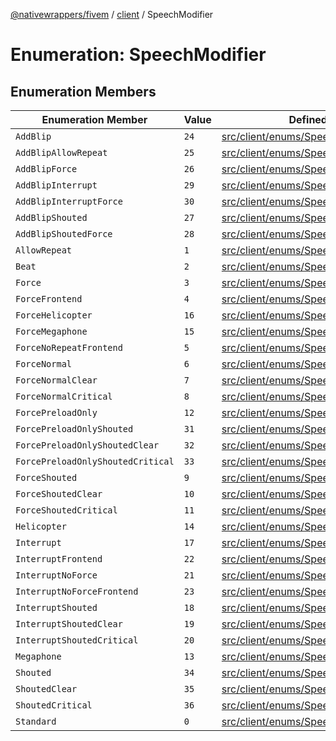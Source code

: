 [@nativewrappers/fivem](../../README.md) / [client](../README.md) / SpeechModifier

# Enumeration: SpeechModifier

## Enumeration Members

| Enumeration Member | Value | Defined in |
| ------ | ------ | ------ |
| `AddBlip` | `24` | [src/client/enums/SpeechModifier.ts:26](https://github.com/nativewrappers/fivem/blob/23974f37709c3a4a6a2e52877548e496df556c3f/src/client/enums/SpeechModifier.ts#L26) |
| `AddBlipAllowRepeat` | `25` | [src/client/enums/SpeechModifier.ts:27](https://github.com/nativewrappers/fivem/blob/23974f37709c3a4a6a2e52877548e496df556c3f/src/client/enums/SpeechModifier.ts#L27) |
| `AddBlipForce` | `26` | [src/client/enums/SpeechModifier.ts:28](https://github.com/nativewrappers/fivem/blob/23974f37709c3a4a6a2e52877548e496df556c3f/src/client/enums/SpeechModifier.ts#L28) |
| `AddBlipInterrupt` | `29` | [src/client/enums/SpeechModifier.ts:31](https://github.com/nativewrappers/fivem/blob/23974f37709c3a4a6a2e52877548e496df556c3f/src/client/enums/SpeechModifier.ts#L31) |
| `AddBlipInterruptForce` | `30` | [src/client/enums/SpeechModifier.ts:32](https://github.com/nativewrappers/fivem/blob/23974f37709c3a4a6a2e52877548e496df556c3f/src/client/enums/SpeechModifier.ts#L32) |
| `AddBlipShouted` | `27` | [src/client/enums/SpeechModifier.ts:29](https://github.com/nativewrappers/fivem/blob/23974f37709c3a4a6a2e52877548e496df556c3f/src/client/enums/SpeechModifier.ts#L29) |
| `AddBlipShoutedForce` | `28` | [src/client/enums/SpeechModifier.ts:30](https://github.com/nativewrappers/fivem/blob/23974f37709c3a4a6a2e52877548e496df556c3f/src/client/enums/SpeechModifier.ts#L30) |
| `AllowRepeat` | `1` | [src/client/enums/SpeechModifier.ts:3](https://github.com/nativewrappers/fivem/blob/23974f37709c3a4a6a2e52877548e496df556c3f/src/client/enums/SpeechModifier.ts#L3) |
| `Beat` | `2` | [src/client/enums/SpeechModifier.ts:4](https://github.com/nativewrappers/fivem/blob/23974f37709c3a4a6a2e52877548e496df556c3f/src/client/enums/SpeechModifier.ts#L4) |
| `Force` | `3` | [src/client/enums/SpeechModifier.ts:5](https://github.com/nativewrappers/fivem/blob/23974f37709c3a4a6a2e52877548e496df556c3f/src/client/enums/SpeechModifier.ts#L5) |
| `ForceFrontend` | `4` | [src/client/enums/SpeechModifier.ts:6](https://github.com/nativewrappers/fivem/blob/23974f37709c3a4a6a2e52877548e496df556c3f/src/client/enums/SpeechModifier.ts#L6) |
| `ForceHelicopter` | `16` | [src/client/enums/SpeechModifier.ts:18](https://github.com/nativewrappers/fivem/blob/23974f37709c3a4a6a2e52877548e496df556c3f/src/client/enums/SpeechModifier.ts#L18) |
| `ForceMegaphone` | `15` | [src/client/enums/SpeechModifier.ts:17](https://github.com/nativewrappers/fivem/blob/23974f37709c3a4a6a2e52877548e496df556c3f/src/client/enums/SpeechModifier.ts#L17) |
| `ForceNoRepeatFrontend` | `5` | [src/client/enums/SpeechModifier.ts:7](https://github.com/nativewrappers/fivem/blob/23974f37709c3a4a6a2e52877548e496df556c3f/src/client/enums/SpeechModifier.ts#L7) |
| `ForceNormal` | `6` | [src/client/enums/SpeechModifier.ts:8](https://github.com/nativewrappers/fivem/blob/23974f37709c3a4a6a2e52877548e496df556c3f/src/client/enums/SpeechModifier.ts#L8) |
| `ForceNormalClear` | `7` | [src/client/enums/SpeechModifier.ts:9](https://github.com/nativewrappers/fivem/blob/23974f37709c3a4a6a2e52877548e496df556c3f/src/client/enums/SpeechModifier.ts#L9) |
| `ForceNormalCritical` | `8` | [src/client/enums/SpeechModifier.ts:10](https://github.com/nativewrappers/fivem/blob/23974f37709c3a4a6a2e52877548e496df556c3f/src/client/enums/SpeechModifier.ts#L10) |
| `ForcePreloadOnly` | `12` | [src/client/enums/SpeechModifier.ts:14](https://github.com/nativewrappers/fivem/blob/23974f37709c3a4a6a2e52877548e496df556c3f/src/client/enums/SpeechModifier.ts#L14) |
| `ForcePreloadOnlyShouted` | `31` | [src/client/enums/SpeechModifier.ts:33](https://github.com/nativewrappers/fivem/blob/23974f37709c3a4a6a2e52877548e496df556c3f/src/client/enums/SpeechModifier.ts#L33) |
| `ForcePreloadOnlyShoutedClear` | `32` | [src/client/enums/SpeechModifier.ts:34](https://github.com/nativewrappers/fivem/blob/23974f37709c3a4a6a2e52877548e496df556c3f/src/client/enums/SpeechModifier.ts#L34) |
| `ForcePreloadOnlyShoutedCritical` | `33` | [src/client/enums/SpeechModifier.ts:35](https://github.com/nativewrappers/fivem/blob/23974f37709c3a4a6a2e52877548e496df556c3f/src/client/enums/SpeechModifier.ts#L35) |
| `ForceShouted` | `9` | [src/client/enums/SpeechModifier.ts:11](https://github.com/nativewrappers/fivem/blob/23974f37709c3a4a6a2e52877548e496df556c3f/src/client/enums/SpeechModifier.ts#L11) |
| `ForceShoutedClear` | `10` | [src/client/enums/SpeechModifier.ts:12](https://github.com/nativewrappers/fivem/blob/23974f37709c3a4a6a2e52877548e496df556c3f/src/client/enums/SpeechModifier.ts#L12) |
| `ForceShoutedCritical` | `11` | [src/client/enums/SpeechModifier.ts:13](https://github.com/nativewrappers/fivem/blob/23974f37709c3a4a6a2e52877548e496df556c3f/src/client/enums/SpeechModifier.ts#L13) |
| `Helicopter` | `14` | [src/client/enums/SpeechModifier.ts:16](https://github.com/nativewrappers/fivem/blob/23974f37709c3a4a6a2e52877548e496df556c3f/src/client/enums/SpeechModifier.ts#L16) |
| `Interrupt` | `17` | [src/client/enums/SpeechModifier.ts:19](https://github.com/nativewrappers/fivem/blob/23974f37709c3a4a6a2e52877548e496df556c3f/src/client/enums/SpeechModifier.ts#L19) |
| `InterruptFrontend` | `22` | [src/client/enums/SpeechModifier.ts:24](https://github.com/nativewrappers/fivem/blob/23974f37709c3a4a6a2e52877548e496df556c3f/src/client/enums/SpeechModifier.ts#L24) |
| `InterruptNoForce` | `21` | [src/client/enums/SpeechModifier.ts:23](https://github.com/nativewrappers/fivem/blob/23974f37709c3a4a6a2e52877548e496df556c3f/src/client/enums/SpeechModifier.ts#L23) |
| `InterruptNoForceFrontend` | `23` | [src/client/enums/SpeechModifier.ts:25](https://github.com/nativewrappers/fivem/blob/23974f37709c3a4a6a2e52877548e496df556c3f/src/client/enums/SpeechModifier.ts#L25) |
| `InterruptShouted` | `18` | [src/client/enums/SpeechModifier.ts:20](https://github.com/nativewrappers/fivem/blob/23974f37709c3a4a6a2e52877548e496df556c3f/src/client/enums/SpeechModifier.ts#L20) |
| `InterruptShoutedClear` | `19` | [src/client/enums/SpeechModifier.ts:21](https://github.com/nativewrappers/fivem/blob/23974f37709c3a4a6a2e52877548e496df556c3f/src/client/enums/SpeechModifier.ts#L21) |
| `InterruptShoutedCritical` | `20` | [src/client/enums/SpeechModifier.ts:22](https://github.com/nativewrappers/fivem/blob/23974f37709c3a4a6a2e52877548e496df556c3f/src/client/enums/SpeechModifier.ts#L22) |
| `Megaphone` | `13` | [src/client/enums/SpeechModifier.ts:15](https://github.com/nativewrappers/fivem/blob/23974f37709c3a4a6a2e52877548e496df556c3f/src/client/enums/SpeechModifier.ts#L15) |
| `Shouted` | `34` | [src/client/enums/SpeechModifier.ts:36](https://github.com/nativewrappers/fivem/blob/23974f37709c3a4a6a2e52877548e496df556c3f/src/client/enums/SpeechModifier.ts#L36) |
| `ShoutedClear` | `35` | [src/client/enums/SpeechModifier.ts:37](https://github.com/nativewrappers/fivem/blob/23974f37709c3a4a6a2e52877548e496df556c3f/src/client/enums/SpeechModifier.ts#L37) |
| `ShoutedCritical` | `36` | [src/client/enums/SpeechModifier.ts:38](https://github.com/nativewrappers/fivem/blob/23974f37709c3a4a6a2e52877548e496df556c3f/src/client/enums/SpeechModifier.ts#L38) |
| `Standard` | `0` | [src/client/enums/SpeechModifier.ts:2](https://github.com/nativewrappers/fivem/blob/23974f37709c3a4a6a2e52877548e496df556c3f/src/client/enums/SpeechModifier.ts#L2) |
